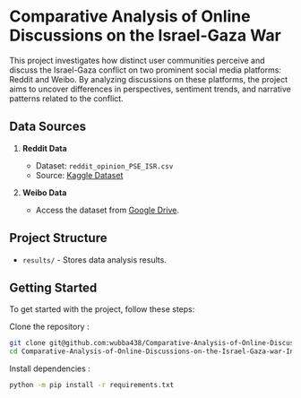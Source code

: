 # Comparative Analysis of Online Discussions on the Israel-Gaza War

This project investigates how distinct user communities perceive and discuss the Israel-Gaza conflict on two prominent social media platforms: Reddit and Weibo. By analyzing discussions on these platforms, the project aims to uncover differences in perspectives, sentiment trends, and narrative patterns related to the conflict.

## Data Sources

1. **Reddit Data**
   - Dataset: `reddit_opinion_PSE_ISR.csv`
   - Source: [Kaggle Dataset](https://www.kaggle.com/datasets/asaniczka/reddit-on-israel-palestine-daily-updated/discussion/511248)
   
2. **Weibo Data**
   - Access the dataset from [Google Drive](https://drive.google.com/drive/u/0/folders/0AJRoGZ4ytFp0Uk9PVA).

## Project Structure

- `results/` - Stores data analysis results.

## Getting Started

To get started with the project, follow these steps:

Clone the repository :

```bash
git clone git@github.com:wubba438/Comparative-Analysis-of-Online-Discussions-on-the-Israel-Gaza-war-Insights-from-Reddit-and-Weibo.git
cd Comparative-Analysis-of-Online-Discussions-on-the-Israel-Gaza-war-Insights-from-Reddit-and-Weibo
```

Install dependencies :

```bash
python -m pip install -r requirements.txt
```
